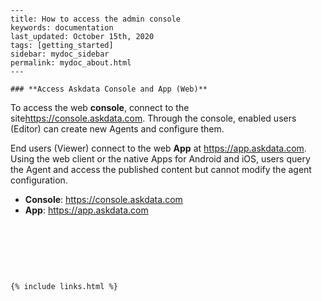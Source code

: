 
    ---
    title: How to access the admin console
    keywords: documentation
    last_updated: October 15th, 2020
    tags: [getting_started]
    sidebar: mydoc_sidebar
    permalink: mydoc_about.html
    ---

    ### **Access Askdata Console and App (Web)**

To access the web **console**, connect to the site<https://console.askdata.com>. Through the console, enabled users (Editor) can create new Agents and configure them.  


End users (Viewer) connect to the web **App** at <https://app.askdata.com>. Using the web client or the native Apps for Android and iOS, users query the Agent and access the published content but cannot modify the agent configuration.  



* **Console**: <https://console.askdata.com>
* **App**: <https://app.askdata.com>

‍

‍

‍



    {% include links.html %}

    